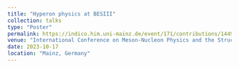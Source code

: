 ```yaml
---
title: "Hyperon physics at BESIII"
collection: talks
type: "Poster"
permalink: https://indico.him.uni-mainz.de/event/171/contributions/1449/
venue: "International Conference on Meson-Nucleon Physics and the Structure of the Nucleon (MENU 2023), Institute for Nuclear Physics of the Johannes Gutenberg University of Mainz"
date: 2023-10-17
location: "Mainz, Germany"
---
```


<!-- This is a description of your talk, which is a markdown files that can be all markdown-ified like any other post. Yay markdown! -->
